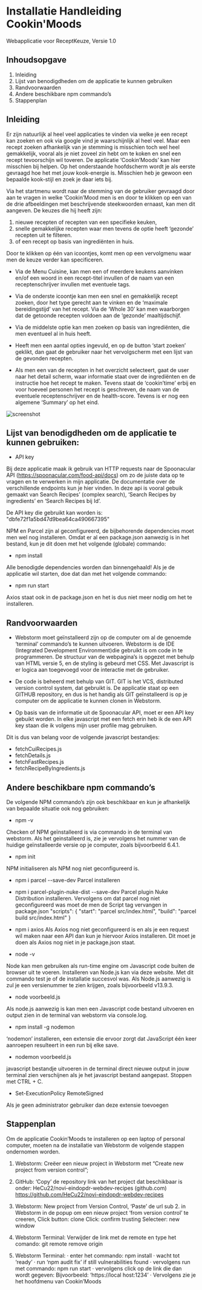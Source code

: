 # Installatie Handleiding Cookin'Moods
Webapplicatie voor ReceptKeuze,
Versie 1.0

## Inhoudsopgave

1. Inleiding
2. Lijst van benodigdheden om de applicatie te kunnen gebruiken
3. Randvoorwaarden
4. Andere beschikbare npm commando’s
5. Stappenplan


## Inleiding

Er zijn natuurlijk al heel veel applicaties te vinden via welke je een recept kan zoeken en ook via google vind je waarschijnlijk al heel veel. Maar een recept zoeken afhankelijk van je stemming is misschien toch wel heel gemakkelijk, vooral als je niet zoveel zin hebt om te koken en snel een recept tevoorschijn wil toveren.
De applicatie ‘Cookin’Moods’ kan hier misschien bij helpen. Op het onderstaande hoofdscherm wordt je als eerste gevraagd hoe het met jouw kook-energie is. Misschien heb je gewoon een bepaalde kook-stijl en zoek je daar iets bij.

Via het startmenu wordt naar de stemming van de gebruiker gevraagd door aan te vragen in welke ‘Cookin’Mood men is en door te klikken op een van de drie afbeeldingen met beschrijvende steekwoorden ernaast, kan men dit aangeven. 
De keuzes die hij heeft zijn:

1. nieuwe recepten of recepten van een specifieke keuken,
2. snelle gemakkelijke recepten waar men tevens de optie heeft ‘gezonde’ recepten uit te filteren.
3. of een recept op basis van ingrediënten in huis.

Door te klikken op één van icoontjes, komt men op een vervolgmenu waar men de keuze verder kan specificeren. 
* Via de Menu Cuisine, kan men een of meerdere keukens aanvinken en/of een woord in een recept-titel invullen of de naam van een receptenschrijver invullen met eventuele tags.
* Via de onderste icoontje kan men een snel en gemakkelijk recept zoeken, door het type gerecht aan te vinken en de ‘maximale bereidingstijd’ van het recept. Via de ‘Whole 30’ kan men waarborgen dat de getoonde recepten voldoen aan de ‘gezonde’ maaltijdschijf.
* Via de middelste optie kan men zoeken op basis van ingrediënten, die men eventueel al in huis heeft.
* Heeft men een aantal opties ingevuld, en op de button ‘start zoeken’ geklikt, dan gaat de gebruiker naar het vervolgscherm met een lijst van de gevonden recepten.

* Als men een van de recepten in het overzicht selecteert, gaat de user naar het detail scherm, waar informatie staat over de ingrediënten en de instructie hoe het recept te maken. Tevens staat de ‘cookin’time’ erbij en voor hoeveel personen het recept is geschreven, de naam van de eventuele receptenschrijver en de health-score. Tevens is er nog een algemene ‘Summary’ op het eind.


![screenshot](./src/assets/screenshots/screenshot-main.jpg)

## Lijst van benodigdheden om de applicatie te kunnen gebruiken: 

* API key

Bij deze applicatie maak ik gebruik van HTTP requests naar de Spoonacular API (https://spoonacular.com/food-api/docs) om zo de juiste data op te vragen en te verwerken in mijn applicatie. De documentatie over de verschillende endpoints kun je hier vinden.
In deze api is vooral gebuik gemaakt van Search Recipes’ (complex search), ‘Search Recipes by ingredients’ en ‘Search Recipes bij Id’.

De API key die gebruikt kan worden is: "dbfe72f1a5bd47d9bea64ca490667395"

NPM en Parcel zijn al geconfigureerd, de bijbehorende dependencies moet men wel nog  installeren. 
Omdat er al een package.json aanwezig is in het bestand, kun je dit doen met het volgende (globale) commando:

* npm install

Alle benodigde dependencies worden dan binnengehaald! Als je de applicatie wil starten, doe dat dan met het volgende commando:
* npm run start

Axios staat ook in de package.json en het is dus niet meer nodig om het te installeren.
 


## Randvoorwaarden

* Webstorm moet geïnstalleerd zijn op de computer om al de genoemde ‘terminal’ commando’s te kunnen uitvoeren. Webstorm is de IDE (Integrated Development Environment)die gebruikt is om code in te programmeren. De structuur van de webpagina’s is opgezet met behulp van HTML versie 5, en de styling is gebeurd met CSS. Met Javascript is er logica aan toegevoegd voor de interactie met de gebruiker.
* De code is beheerd met behulp van GIT. 
GIT is het VCS, distributed version control system, dat gebruikt is. De applicatie staat op een GITHUB repository, en dus is het handig als GIT geïnstalleerd is op je computer om de applicatie te kunnen clonen in Webstorm. 

* Op basis van de informatie uit de Spoonacular API, moet er een API key gebuikt worden. In elke javascript met een fetch erin heb ik de een API key staan die ik volgens mijn user profile mag gebruiken.

Dit is dus van belang voor de volgende javascript bestandjes:
* fetchCuiRecipes.js
* fetchDetails.js
* fetchFastRecipes.js
* fetchRecipeByIngredients.js


## Andere beschikbare npm commando’s

De volgende NPM commando’s zijn ook beschikbaar en kun je afhankelijk van bepaalde situatie ook nog gebruiken:
* npm -v

Checken of NPM geïnstalleerd is via commando in de terminal van webstorm. 
Als het geinstalleerd is, zie je vervolgens het nummer van de huidige geïnstalleerde versie op je computer, zoals bijvoorbeeld 6.4.1.
* npm init

NPM initialiseren als NPM nog niet geconfigureerd is.

* npm i parcel --save-dev
Parcel installeren

* npm i parcel-plugin-nuke-dist --save-dev
Parcel plugin Nuke Distribution installeren. 
Vervolgens om dat parcel nog niet geconfigureerd was moet de men de Script tag vervangen in package.json 
"scripts": { "start": "parcel src/index.html", "build": "parcel build src/index.html" }

* npm i axios
Als Axios nog niet geconfigureerd is en als je een request wil maken naar een API dan kun je hiervoor Axios installeren. Dit moet je doen als Axios nog niet in je package.json staat. 
* node -v

Node kan men gebruiken als run-time engine om Javascript code buiten de browser uit te voeren. Installeren van Node.js kan via deze website. Met dit commando test je of de installatie succesvol was. Als Node.js aanwezig is zul je een versienummer te zien krijgen, zoals bijvoorbeeld v13.9.3.
* node voorbeeld.js

Als node.js aanwezig is kan men een Javascript code bestand uitvoeren en output zien in de terminal van webstorm via console.log. 
* npm install -g nodemon

‘nodemon’ installeren, een extensie die ervoor zorgt dat JavaScript één keer aanroepen resulteert in een run bij elke save.
* nodemon voorbeeld.js

javascript bestandje uitvoeren in de terminal direct nieuwe output in jouw terminal zien verschijnen als je het javascript bestand aangepast. Stoppen met CTRL + C.
* Set-ExecutionPolicy RemoteSigned

Als je geen administrator gebruiker dan deze extensie toevoegen
 


## Stappenplan

Om de applicatie Cookin’Moods te installeren op een laptop of personal computer, moeten na de installatie van Webstorm de volgende stappen ondernomen worden.
 
1. Webstorm:
Creëer een nieuw project in Webstorm met “Create new project from version control”;
2. GitHub:
‘Copy’ de repository link van het project dat beschikbaar is onder:
     HeCu22/novi-eindopdr-webdev-recipes (github.com) https://github.com/HeCu22/novi-eindopdr-webdev-recipes
3. Webstorm: 
New project from Version Control,
‘Paste’ de url sub 2. in Webstorm in de popup om een nieuw project ‘from version control’ te creeren,
    Click button: 
    clone
    Click: 
    confirm trusting 
    Selecteer: 
    new window 
4. Webstorm Terminal:
    Verwijder de link met de remote en type het comando:
    git remote remove origin
	 
5. Webstorm Terminal:
· enter het commando:
npm install
· wacht tot ‘ready’
· run ‘npm audit fix’ if still vulnerabilities found
· vervolgens run met commando:
    npm run start
· vervolgens click op de link die dan wordt gegeven: Bijvoorbeeld: ‘https://local host:1234’
· Vervolgens zie je het hoofdmenu van Cookin’Moods

